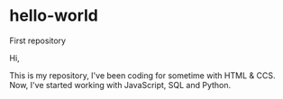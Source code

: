 # hello-world
First repository

Hi,

This is my repository, I've been coding for sometime with HTML & CCS. Now, I've started working with JavaScript, SQL and Python.
